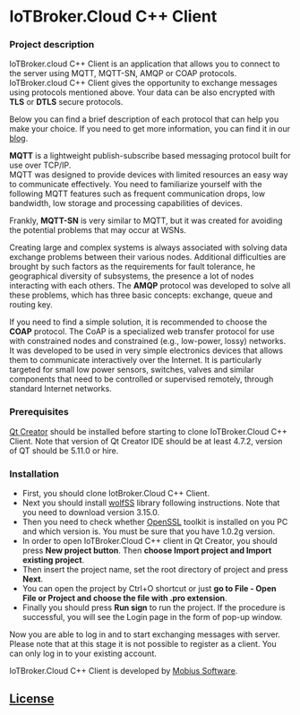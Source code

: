 # IoTBroker.Cloud C++ Client

### Project description

IoTBroker.cloud С++ Client is an application that allows you to connect to the server using MQTT, MQTT-SN, 
AMQP or COAP protocols. IoTBroker.cloud С++ Client gives the opportunity to exchange messages using protocols 
mentioned above. Your data can be also encrypted with **TLS** or **DTLS** secure protocols.   

Below you can find a brief description of each protocol that can help you make your choice. 
If you need to get more information, you can find it in our [blog](https://www.iotbroker.cloud/clientApps/C++/MQTT/C++).
 
**MQTT** is a lightweight publish-subscribe based messaging protocol built for use over TCP/IP.  
MQTT was designed to provide devices with limited resources an easy way to communicate effectively. 
You need to familiarize yourself with the following MQTT features such as frequent communication drops, low bandwidth, 
low storage and processing capabilities of devices. 

Frankly, **MQTT-SN** is very similar to MQTT, but it was created for avoiding the potential problems that may occur at WSNs. 

Creating large and complex systems is always associated with solving data exchange problems between their various nodes. 
Additional difficulties are brought by such factors as the requirements for fault tolerance, 
he geographical diversity of subsystems, the presence a lot of nodes interacting with each others. 
The **AMQP** protocol was developed to solve all these problems, which has three basic concepts: 
exchange, queue and routing key. 

If you need to find a simple solution, it is recommended to choose the **COAP** protocol. 
The CoAP is a specialized web transfer protocol for use with constrained nodes and constrained (e.g., low-power, lossy) 
networks. It was developed to be used in very simple electronics devices that allows them to communicate interactively 
over the Internet. It is particularly targeted for small low power sensors, switches, valves and similar components 
that need to be controlled or supervised remotely, through standard Internet networks.   
 
### Prerequisites 
[Qt Creator](https://www.qt.io/download) should be installed before starting to clone IoTBroker.Cloud C++ Client. Note that version of Qt Creator IDE should be at least 4.7.2, version of QT should be 5.11.0 or hire.

### Installation 
* First, you should clone IotBroker.Cloud C++ Client.
* Next you should install [wolfSS](https://www.wolfssl.com/) library following instructions. Note that you need to download version 3.15.0.
* Then you need to check whether [OpenSSL](https://www.openssl.org/) toolkit is installed on you PC and which version is. 
You must be sure that you have 1.0.2g version.
* In order to open IoTBroker.Cloud C++ client in Qt Creator, you should press **New project button**. Then **choose Import project and Import existing project**.
* Then insert the project name, set the root directory of project and press **Next**. 
* You can open the project by Ctrl+O shortcut or just **go to File - Open File or Project and choose the file with .pro extension**.
* Finally you should press **Run sign** to run the project. If the procedure is successful, you will see the Login page in the form of pop-up window. 

Now you are able to log in and to start exchanging messages with server.
Please note that at this stage it is not possible to register as a client. You can only log in to your existing account.

IoTBroker.Cloud C++ Client is developed by [Mobius Software](http://mobius-software.com).

## [License](LICENSE.md)
